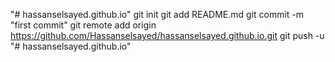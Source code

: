 "# hassanselsayed.github.io"  git init git add README.md git commit -m "first commit" git remote add origin https://github.com/Hassanselsayed/hassanselsayed.github.io.git git push -u 
"# hassanselsayed.github.io" 
